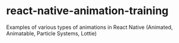 # react-native-animation-training
Examples of various types of animations in React Native (Animated, Animatable, Particle Systems, Lottie)
